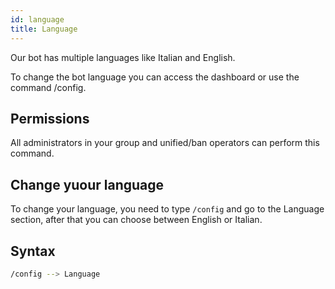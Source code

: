 ```yaml
---
id: language
title: Language
---
```


Our bot has multiple languages like Italian and English.

To change the bot language you can access the dashboard or use the command /config.

## Permissions
All administrators in your group and unified/ban operators can perform this command.

## Change yuour language
To change your language, you need to type `/config` and go to the Language section, 
after that you can choose between English or Italian.

## Syntax
```bash
/config --> Language
```
